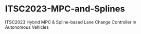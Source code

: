# ITSC2023-MPC-and-Splines
ITSC2023 Hybrid MPC &amp; Spline-based Lane Change Controller in Autonomous Vehicles
